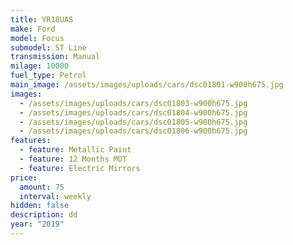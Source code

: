 ```yaml
---
title: YR18UAS
make: Ford
model: Focus
submodel: ST Line
transmission: Manual
milage: 10000
fuel_type: Petrol
main_image: /assets/images/uploads/cars/dsc01801-w900h675.jpg
images:
  - /assets/images/uploads/cars/dsc01803-w900h675.jpg
  - /assets/images/uploads/cars/dsc01804-w900h675.jpg
  - /assets/images/uploads/cars/dsc01805-w900h675.jpg
  - /assets/images/uploads/cars/dsc01806-w900h675.jpg
features:
  - feature: Metallic Paint
  - feature: 12 Months MOT
  - feature: Electric Mirrors
price:
  amount: 75
  interval: weekly
hidden: false
description: dd
year: "2019"
---
```

